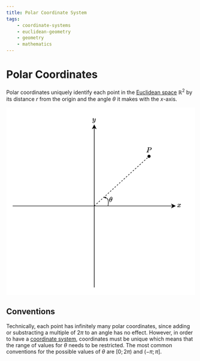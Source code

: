 ```yaml
---
title: Polar Coordinate System
tags:
    - coordinate-systems
    - euclidean-geometry
    - geometry
    - mathematics
---
```


# Polar Coordinates

Polar coordinates uniquely identify each point in the [Euclidean space](../../../../Analysis/Real%20Analysis/The%20Topology%20of%20Euclidean%20Space.md) $\mathbb{R}^2$ by its distance $r$ from the origin and the angle $\theta$ it makes with the $x$-axis.

![](res/Polar%20Coordinates.drawio.svg)

## Conventions

Technically, each point has infinitely many polar coordinates, since adding or substracting a multiple of $2\pi$ to an angle has no effect. However, in order to have a [coordinate system](index.md), coordinates must be unique which means that the range of values for $\theta$ needs to be restricted. The most common conventions for the possible values of $\theta$ are $[0;2\pi)$ and $(-\pi; \pi]$.
